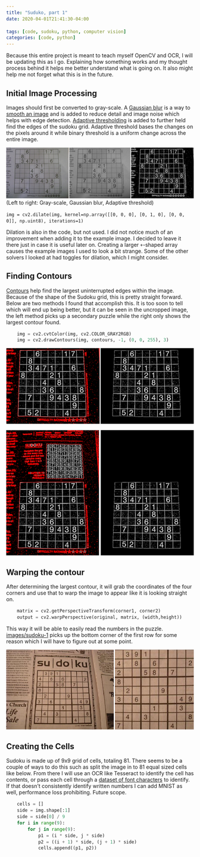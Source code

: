 ```yaml
---
title: "Suduko, part 1"
date: 2020-04-01T21:41:30-04:00

tags: [code, sudoku, python, computer vision]
categories: [code, python]
---
```


Because this entire project is meant to teach myself OpenCV and OCR, I will be updating this as I go. Explaining how something works and my thought process behind it helps me better understand what is going on. It also might help me not forget what this is in the future.

## Initial Image Processing
Images should first be converted to gray-scale. A [Gaussian blur](https://en.wikipedia.org/wiki/Gaussian_blur) is a way to [smooth an image](https://docs.opencv.org/master/d4/d13/tutorial_py_filtering.html) and is added to reduce detail and image noise which helps with edge detection. [Adaptive thresholding](https://homepages.inf.ed.ac.uk/rbf/HIPR2/adpthrsh.htm) is added to further held find the edges of the sudoku grid. Adaptive threshold bases the changes on the pixels around it while binary threshold is a uniform change across the entire image. 

![Gray-scale, Gaussian, Adaptive threshold](https://github.com/ottter/sudoku/blob/master/images/readme/gray-gaus-adaptivethres.png)
(Left to right: Gray-scale, Gaussian blur, Adaptive threshold)

`img = cv2.dilate(img, kernel=np.array([[0, 0, 0], [0, 1, 0], [0, 0, 0]], np.uint8), iterations=1)`

Dilation is also in the code, but not used. I did not notice much of an improvement when adding it to the example image. I decided to leave it there just in case it is useful later on. Creating a larger `+`-shaped array causes the example images I used to look a bit strange. Some of the other solvers I looked at had toggles for dilation, which I might consider.

## Finding Contours
[Contours](https://docs.opencv.org/3.3.0/d4/d73/tutorial_py_contours_begin.html) help find the largest uninterrupted edges within the image. Because of the shape of the Sudoku grid, this is pretty straight forward. Below are two methods I found that accomplish this. It is too soon to tell which will end up being better, but it can be seen in the uncropped image, the left method picks up a secondary puzzle while the right only shows the largest contour found.

```python   
    img = cv2.cvtColor(img, cv2.COLOR_GRAY2RGB)
    img = cv2.drawContours(img, contours, -1, (0, 0, 255), 3)
```

![contours](https://github.com/ottter/sudoku/blob/master/images/readme/contours.png)

![largest contour block](https://github.com/ottter/sudoku/blob/master/images/readme/largest-block.png)

## Warping the contour
After determining the largest contour, it will grab the coordinates of the four corners and use that to warp the image to appear like it is looking straight on. 

```python
    matrix = cv2.getPerspectiveTransform(corner1, corner2)
    output = cv2.warpPerspective(original, matrix, (width,height))
```

This way it will be able to easily read the numbers in the puzzle. [images/sudoku-1](https://github.com/ottter/sudoku/blob/master/images/sudoku-1.jpg) picks up the bottom corner of the first row for some reason which I will have to figure out at some point.

![Warped image](https://github.com/ottter/sudoku/blob/master/images/readme/original-final.png)

## Creating the Cells
Sudoku is made up of 9x9 grid of cells, totaling 81. There seems to be a couple of ways to do this such as split the image in to 81 equal sized cells like below. From there I will use an OCR like Tesseract to identify the cell has contents, or pass each cell through a [dataset of font characters](http://www.ee.surrey.ac.uk/CVSSP/demos/chars74k/) to identify. If that doesn't consistently identify written numbers I can add MNIST as well, performance loss prohibiting. Future scope.
```python    
    cells = []
    side = img.shape[:1]
    side = side[0] / 9
    for i in range(9):
        for j in range(9):
            p1 = (i * side, j * side)        
            p2 = ((i + 1) * side, (j + 1) * side) 
            cells.append((p1, p2))
```


